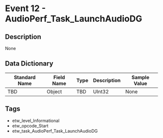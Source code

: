 # Event 12 - AudioPerf_Task_LaunchAudioDG

## Description
None

## Data Dictionary
|Standard Name|Field Name|Type|Description|Sample Value|
|---|---|---|---|---|
|TBD|Object|TBD|UInt32|None|None|

## Tags
* etw_level_Informational
* etw_opcode_Start
* etw_task_AudioPerf_Task_LaunchAudioDG